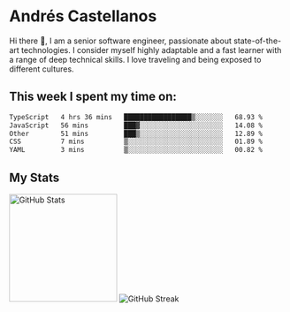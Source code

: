 # Andrés Castellanos

Hi there 👋, I am a senior software engineer, passionate about state-of-the-art technologies. I consider myself highly adaptable and a fast learner with a range of deep technical skills. I love traveling and being exposed to different cultures.

## This week I spent my time on:

<!--START_SECTION:waka-->

```txt
TypeScript   4 hrs 36 mins   █████████████████▒░░░░░░░   68.93 %
JavaScript   56 mins         ███▓░░░░░░░░░░░░░░░░░░░░░   14.08 %
Other        51 mins         ███▒░░░░░░░░░░░░░░░░░░░░░   12.89 %
CSS          7 mins          ▒░░░░░░░░░░░░░░░░░░░░░░░░   01.89 %
YAML         3 mins          ▒░░░░░░░░░░░░░░░░░░░░░░░░   00.82 %
```

<!--END_SECTION:waka-->

## My Stats

<img height="195" src="https://github-readme-stats.vercel.app/api?username=andrescv&show_icons=true&theme=onedark&hide_border=true&card_width=495" alt="GitHub Stats" />

<img src="https://streak-stats.demolab.com?user=andrescv&theme=one-dark-pro&hide_border=true" alt="GitHub Streak" />

